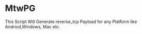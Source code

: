 # MtwPG
This Script Will Generate reverse_tcp Payload for any Platform like Andriod,Windows, Mac etc.
